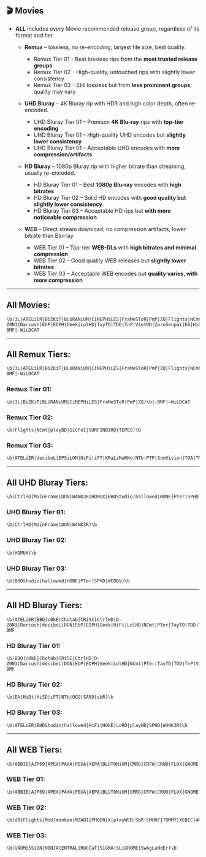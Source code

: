 ## 🎬 Movies  

- **ALL** includes every Movie recommended release group, regardless of its format and tier.

  - **Remux** – lossless, no re-encoding, largest file size, best quality.
    - Remux Tier 01 - Best lossless rips from the **most trusted release groups**
    - Remux Tier 02 - High-quality, untouched rips with slightly lower consistency
    - Remux Tier 03 - Still lossless but from **less prominent groups**; quality may vary
  
  - **UHD Bluray** – 4K Bluray rip with HDR and high color depth, often re-encoded.
    - UHD Bluray Tier 01 – Premium **4K Blu-ray** rips with **top-tier encoding**
    - UHD Bluray Tier 01 – High-quality UHD encodes but **slightly lower consistency**
    - UHD Bluray Tier 01 – Acceptable UHD encodes with **more compression/artifacts**
  
  - **HD Bluray** – 1080p Bluray rip with higher bitrate than streaming, usually re-encoded.
    - HD Bluray Tier 01 – Best **1080p Blu-ray** encodes with **high bitrates**
    - HD Bluray Tier 02 – Solid HD encodes with **good quality but slightly lower consistency**.
    - HD Bluray Tier 03 – Acceptable HD rips but **with more noticeable compression**
  
  - **WEB** – Direct stream download, no compression artifacts, lower bitrate than Blu-ray.
    - WEB Tier 01 – Top-tier **WEB-DLs** with **high bitrates and minimal compression**
    - WEB Tier 02 – Good quality WEB releases but **slightly lower bitrates**
    - WEB Tier 03 – Acceptable WEB encodes but **quality varies, with more compression**   
---

## **All Movies:**
  ```regex
  \b(3L|ATELiER|BiZKiT|BLURANiUM|CiNEPHiLES|FraMeSToR|PmP|ZQ|Flights|NCmt|playBD|SiCFoI|SURFINBIRD|TEPES|decibeL|EPSiLON|HiFi|iFT|KRaLiMaRKo|NTb|PTP|SumVision|TOA|TRiToN|CtrlHD|MainFrame|DON|W4NK3R|HQMUX|BHDStudio|hallowed|HONE|PTer|SPHD|WEBDV|BBQ|c0kE|Chotab|CRiSC|D-Z0N3|Dariush|EbP|EDPH|Geek|LolHD|TayTO|TDD|TnP|VietHD|ZoroSenpai|EA|HiDt|HiSD|QOQ|SA89|sbR|LoRD|playHD|ABBIE|AJP69|APEX|PAXA|PEXA|XEPA|BLUTONiUM|CMRG|CRFW|CRUD|FLUX|GNOME|KiNGS|Kitsune|NOSiViD|NTG|SiC|dB|MiU|monkee|MZABI|PHOENiX|playWEB|SbR|SMURF|TOMMY|XEBEC|4KBEC|CEBEX)\b|-BMF|-WiLDCAT
  ```
---
## **All Remux Tiers:**
  ```regex
  \b(3L|ATELiER|BiZKiT|BLURANiUM|CiNEPHiLES|FraMeSToR|PmP|ZQ|Flights|NCmt|playBD|SiCFoI|SURFINBIRD|TEPES|decibeL|EPSiLON|HiFi|iFT|KRaLiMaRKo|NTb|PTP|SumVision|TOA|TRiToN)\b|-BMF|-WiLDCAT
  ```
### **Remux Tier 01:**
  ```regex
  \b(3L|BiZKiT|BLURANiUM|CiNEPHiLES|FraMeSToR|PmP|ZQ)\b|-BMF|-WiLDCAT
  ```
### **Remux Tier 02:**
  ```regex
  \b(Flights|NCmt|playBD|SiCFoI|SURFINBIRD|TEPES)\b
  ```
### **Remux Tier 03:**
  ```regex
  \b(ATELiER|decibeL|EPSiLON|HiFi|iFT|KRaLiMaRKo|NTb|PTP|SumVision|TOA|TRiToN)\b
  ```
---
## **All UHD Bluray Tiers:**
  ```regex
  \b(CtrlHD|MainFrame|DON|W4NK3R|HQMUX|BHDStudio|hallowed|HONE|PTer|SPHD|WEBDV)\b
  ```
### **UHD Bluray Tier 01:**
  ```regex
  \b(CtrlHD|MainFrame|DON|W4NK3R)\b
  ```
### **UHD Bluray Tier 02:**
  ```regex
  \b(HQMUX)\b
  ```
### **UHD Bluray Tier 03:**
  ```regex
  \b(BHDStudio|hallowed|HONE|PTer|SPHD|WEBDV)\b
  ```
---
## **All HD Bluray Tiers:**
  ```regex
  \b(ATELiER|BBQ|c0kE|Chotab|CRiSC|CtrlHD|D-Z0N3|Dariush|decibeL|DON|EbP|EDPH|Geek|HiFi|LolHD|NCmt|PTer|TayTO|TDD|TnP|VietHD|ZoroSenpai|ZQ|EA|HiDt|HiSD|iFT|NTb|QOQ|SA89|sbR|BHDStudio|hallowed|HONE|LoRD|playHD|SPHD|W4NK3R)\b|-BMF
  ```
### **HD Bluray Tier 01:**
  ```regex
  \b(BBQ|c0kE|Chotab|CRiSC|CtrlHD|D-Z0N3|Dariush|decibeL|DON|EbP|EDPH|Geek|LolHD|NCmt|PTer|TayTO|TDD|TnP|VietHD|ZoroSenpai|ZQ)\b|-BMF
  ```
### **HD Bluray Tier 02:**
  ```regex
  \b(EA|HiDt|HiSD|iFT|NTb|QOQ|SA89|sbR)\b
  ```
### **HD Bluray Tier 03:**
  ```regex
  \b(ATELiER|BHDStudio|hallowed|HiFi|HONE|LoRD|playHD|SPHD|W4NK3R)\b
  ```
---
## **All WEB Tiers:**
  ```regex
  \b(ABBIE|AJP69|APEX|PAXA|PEXA|XEPA|BLUTONiUM|CMRG|CRFW|CRUD|FLUX|GNOME|HONE|KiNGS|Kitsune|NOSiViD|NTb|NTG|SiC|TEPES|ZoroSenpai|dB|Flights|MiU|monkee|MZABI|PHOENiX|playWEB|SbR|SMURF|TOMMY|XEBEC|4KBEC|CEBEX)\b
  ```
### **WEB Tier 01:**
  ```regex
  \b(ABBIE|AJP69|APEX|PAXA|PEXA|XEPA|BLUTONiUM|CMRG|CRFW|CRUD|FLUX|GNOME|HONE|KiNGS|Kitsune|NOSiViD|NTb|NTG|SiC|TEPES|ZoroSenpai)\b
  ```
### **WEB Tier 02:**
  ```regex
  \b(dB|Flights|MiU|monkee|MZABI|PHOENiX|playWEB|SbR|SMURF|TOMMY|XEBEC|4KBEC|CEBEX)\b
  ```
### **WEB Tier 03:**
  ```regex
  \b(GNOMiSSiON|NINJACENTRAL|ROCCaT|SiGMA|SLiGNOME|SwAgLaNdEr)\b
  ```